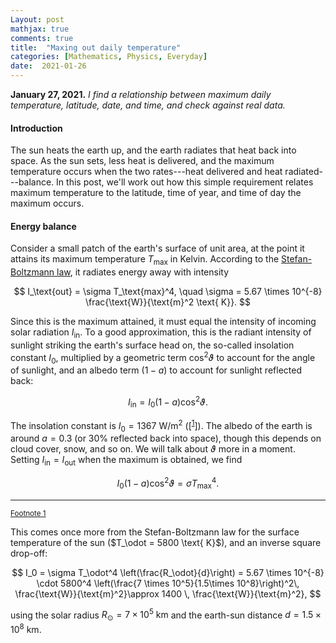 ```yaml
---
Layout: post
mathjax: true
comments: true
title:  "Maxing out daily temperature"
categories: [Mathematics, Physics, Everyday]
date:  2021-01-26
---
```


**January 27, 2021.** *I find a relationship between maximum daily
  temperature, latitude, date, and time, and check against real data.*

#### Introduction

The sun heats the earth up, and the earth radiates that heat back into
space. As the sun sets, less heat is delivered, and the maximum
temperature occurs when the two rates---heat delivered and heat
radiated---balance. In this post, we'll work out how this simple
requirement relates maximum temperature to the latitude, time of year,
and time of day the maximum occurs.

#### Energy balance

Consider a small patch of the earth's surface of unit area, at the
point it attains its maximum temperature $T_\text{max}$ in Kelvin.
According to the
[Stefan-Boltzmann law](https://en.wikipedia.org/wiki/Stefan%E2%80%93Boltzmann_law),
it radiates energy away with intensity

$$
I_\text{out} = \sigma T_\text{max}^4, \quad \sigma = 5.67 \times
10^{-8} \frac{\text{W}}{\text{m}^2 \text{ K}}.
$$

Since this is the maximum attained, it must equal the intensity of
incoming solar radiation $I_\text{in}$.
To a good approximation, this is the radiant intensity of sunlight
striking the earth's surface head on, the so-called insolation
constant $I_0$, multiplied by a geometric term $\cos^2\vartheta$ to account for the
angle of sunlight, and an albedo term $(1-a)$ to account for sunlight
reflected back:

$$
I_\text{in} = I_0 (1- a )\cos^2\vartheta.
$$

The insolation constant is $I_0 = 1367 \text{ W/m}^2$ ([<sup><a id="fnr.1" name="fnr.1" class="footref" href="#fn.1">1</a></sup>]).
The albedo of the earth is around $a = 0.3$ (or $30\%$ reflected back into space),
though this depends on cloud cover, snow, and so on.
We will talk about $\vartheta$ more in a moment.
Setting $I_\text{in} = I_\text{out}$ when the maximum is obtained, we
find

$$
I_0 (1- a )\cos^2\vartheta = \sigma T_\text{max}^4.
$$

---

<div class="footdef"><sup><a id="fn.1" name="fn.1" class="footnum"
href="#fnr.1">Footnote 1</a></sup> <p class="footpara">
This comes once more from the Stefan-Boltzmann law for the surface
temperature of the sun ($T_\odot = 5800 \text{ K}$), and an inverse square
drop-off:

$$
I_0 = \sigma T_\odot^4 \left(\frac{R_\odot}{d}\right) =
5.67 \times 10^{-8} \cdot 5800^4  \left(\frac{7 \times 10^5}{1.5\times
10^8}\right)^2\, \frac{\text{W}}{\text{m}^2}\approx 1400 \, \frac{\text{W}}{\text{m}^2},
$$

using the solar radius $R_\odot = 7 \times 10^5 \text{ km}$ and the
earth-sun distance $d = 1.5 \times 10^8 \text{ km}$.
</p></div>
